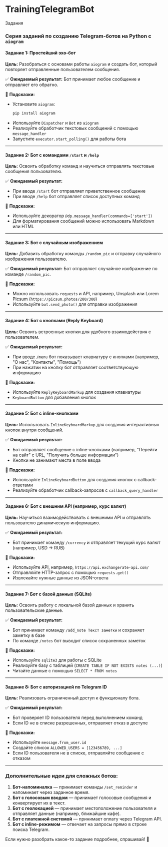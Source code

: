 # TrainingTelegramBot
Задания
### **Серия заданий по созданию Telegram-ботов на Python с `aiogram`**

#### **Задание 1: Простейший эхо-бот**  
**Цель:** Разобраться с основами работы `aiogram` и создать бот, который повторяет отправленные пользователем сообщения.  

✅ **Ожидаемый результат:** Бот принимает любое сообщение и отправляет его обратно.  

🔹 **Подсказки:**  
- Установите `aiogram`:  
  ```bash
  pip install aiogram
  ```
- Используйте `Dispatcher` и `Bot` из `aiogram`
- Реализуйте обработчик текстовых сообщений с помощью `message_handler`
- Запустите `executor.start_polling()` для работы бота  

---

#### **Задание 2: Бот с командами `/start` и `/help`**  
**Цель:** Освоить обработку команд и научиться отправлять текстовые сообщения пользователю.  

✅ **Ожидаемый результат:**  
- При вводе `/start` бот отправляет приветственное сообщение  
- При вводе `/help` бот отправляет список доступных команд  

🔹 **Подсказки:**  
- Используйте декоратор `@dp.message_handler(commands=['start'])`
- Для форматирования сообщений можно использовать Markdown или HTML  

---

#### **Задание 3: Бот с случайным изображением**  
**Цель:** Добавить обработку команды `/random_pic` и отправку случайного изображения пользователю.  

✅ **Ожидаемый результат:** Бот отправляет случайное изображение по команде `/random_pic`.  

🔹 **Подсказки:**  
- Можно использовать `requests` и API, например, Unsplash или Lorem Picsum (`https://picsum.photos/200/300`)  
- Используйте `bot.send_photo()` для отправки изображения  

---

#### **Задание 4: Бот с кнопками (Reply Keyboard)**  
**Цель:** Освоить встроенные кнопки для удобного взаимодействия с пользователем.  

✅ **Ожидаемый результат:**  
- При вводе `/menu` бот показывает клавиатуру с кнопками (например, "О нас", "Контакты", "Помощь")  
- При нажатии на кнопку бот отправляет соответствующую информацию  

🔹 **Подсказки:**  
- Используйте `ReplyKeyboardMarkup` для создания клавиатуры  
- `KeyboardButton` для добавления кнопок  

---

#### **Задание 5: Бот с inline-кнопками**  
**Цель:** Использовать `InlineKeyboardMarkup` для создания интерактивных кнопок внутри сообщений.  

✅ **Ожидаемый результат:**  
- Бот отправляет сообщение с inline-кнопками (например, "Перейти на сайт" с URL, "Получить больше информации")  
- Кнопки не занимают места в поле ввода  

🔹 **Подсказки:**  
- Используйте `InlineKeyboardButton` для создания кнопок с callback-ответами  
- Реализуйте обработчик callback-запросов с `callback_query_handler`  

---

#### **Задание 6: Бот с внешним API (например, курс валют)**  
**Цель:** Научиться взаимодействовать с внешними API и отправлять пользователю динамическую информацию.  

✅ **Ожидаемый результат:**  
- Бот принимает команду `/currency` и отправляет текущий курс валют (например, USD → RUB)  

🔹 **Подсказки:**  
- Используйте API, например, `https://api.exchangerate-api.com/`  
- Отправляйте HTTP-запрос с помощью `requests.get()`  
- Извлекайте нужные данные из JSON-ответа  

---

#### **Задание 7: Бот с базой данных (SQLite)**  
**Цель:** Освоить работу с локальной базой данных и хранить пользовательские данные.  

✅ **Ожидаемый результат:**  
- Бот принимает команду `/add_note Текст заметки` и сохраняет заметку в базе  
- По команде `/notes` бот выводит список сохраненных заметок  

🔹 **Подсказки:**  
- Используйте `sqlite3` для работы с SQLite  
- Реализуйте базу с таблицей (`CREATE TABLE IF NOT EXISTS notes (...)`)  
- Читайте данные с помощью `SELECT * FROM notes`  

---

#### **Задание 8: Бот с авторизацией по Telegram ID**  
**Цель:** Реализовать ограниченный доступ к функционалу бота.  

✅ **Ожидаемый результат:**  
- Бот проверяет ID пользователя перед выполнением команд  
- Если ID не в списке разрешенных, отправляет отказ в доступе  

🔹 **Подсказки:**  
- Используйте `message.from_user.id`  
- Создайте список `ALLOWED_USERS = [123456789, ...]`  
- Если ID пользователя не в списке, отправляйте сообщение с отказом  

---

### **Дополнительные идеи для сложных ботов:**
1. **Бот-напоминалка** — принимает команды `/set_reminder` и напоминает через заданное время.  
2. **Бот с голосовым вводом** — принимает голосовые сообщения и конвертирует их в текст.  
3. **Бот с геолокацией** — принимает местоположение пользователя и отправляет данные (например, ближайшие кафе).  
4. **Бот с платежной системой** — принимает оплату через Telegram API.  
5. **Бот с inline-режимом** — отвечает на запросы прямо в строке поиска Telegram.  

Если нужно разобрать какое-то задание подробнее, спрашивай! 🚀